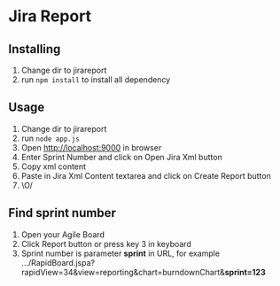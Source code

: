 Jira Report
===========

Installing
----------

1. Change dir to jirareport 
2. run `npm install` to install all dependency

Usage
-----

1. Change dir to jirareport 
2. run `node app.js`
3. Open [http://localhost:9000](http://localhost:9000) in browser
4. Enter Sprint Number and click on Open Jira Xml button
5. Copy xml content 
6. Paste in Jira Xml Content textarea and click on Create Report button
7. \O/

Find sprint number 
-----------------------

1. Open your Agile Board
2. Click Report button or press key 3 in keyboard 
3. Sprint number is parameter **sprint** in URL, for example .../RapidBoard.jspa?rapidView=34&view=reporting&chart=burndownChart&**sprint=123**